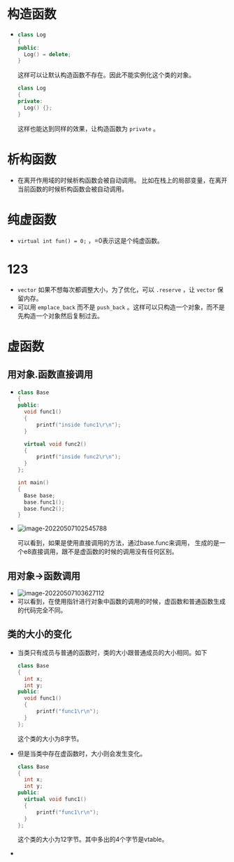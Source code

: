 # 构造函数

+ ```cpp
  class Log
  {
  public:
  	Log() = delete;   
  }
  ```

  这样可以让默认构造函数不存在。因此不能实例化这个类的对象。

  ```cpp
  class Log
  {
  private:
  	Log() {};   
  }
  ```

  这样也能达到同样的效果，让构造函数为 `private` 。

# 析构函数

+ 在离开作用域的时候析构函数会被自动调用。 比如在栈上的局部变量，在离开当前函数的时候析构函数会被自动调用。

# 纯虚函数

+ `virtual int fun() = 0;` ，=0表示这是个纯虚函数。

# 123

+ `vector`  如果不想每次都调整大小，为了优化，可以 `.reserve` ，让 `vector` 保留内存。
+ 可以用 `emplace_back` 而不是 `push_back` 。这样可以只构造一个对象，而不是先构造一个对象然后复制过去。

# 虚函数

## 用对象.函数直接调用

+ ```cpp
  class Base
  {
  public:
  	void func1()
  	{
  		printf("inside func1\r\n");
  	}
  
  	virtual void func2()
  	{
  		printf("inside func2\r\n");
  	}
  };
  
  int main()
  {
  	Base base;
  	base.func1();
  	base.func2();
  }
  ```

+ ![image-20220507102545788](https://raw.githubusercontent.com/smallzhong/new_new_new_picgo_picbed/main/image-20220507102545788.png)

  可以看到，如果是使用直接调用的方法，通过base.func来调用， 生成的是一个e8直接调用，跟不是虚函数的时候的调用没有任何区别。

## 用对象->函数调用

+ ![image-20220507103627112](https://raw.githubusercontent.com/smallzhong/new_new_new_picgo_picbed/main/image-20220507103627112.png)
+ 可以看到，在使用指针进行对象中函数的调用的时候，虚函数和普通函数生成的代码完全不同。

## 类的大小的变化

+ 当类只有成员与普通的函数时，类的大小跟普通成员的大小相同。如下

  ```cpp
  class Base
  {
  	int x;
  	int y;
  public:
  	void func1()
  	{
  		printf("func1\r\n");
  	}
  };
  ```

  这个类的大小为8字节。

+ 但是当类中存在虚函数时，大小则会发生变化。

  ```cpp
  class Base
  {
  	int x;
  	int y;
  public:
  	virtual void func1()
  	{
  		printf("func1\r\n");
  	}
  };
  ```

  这个类的大小为12字节。其中多出的4个字节是vtable。

+ 

